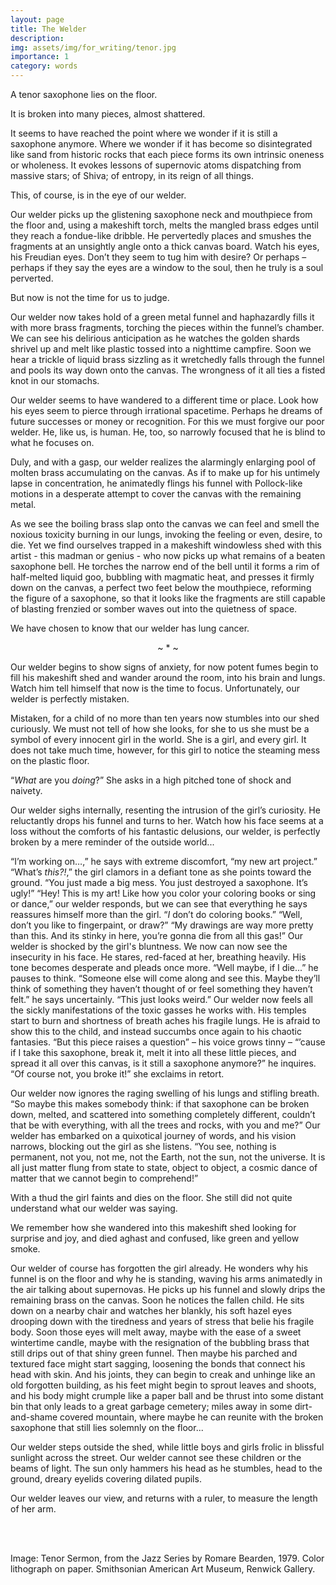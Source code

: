 ```yaml
---
layout: page
title: The Welder
description: 
img: assets/img/for_writing/tenor.jpg
importance: 1
category: words
---
```


A tenor saxophone lies on the floor.

It is broken into many pieces, almost shattered.

It seems to have reached the point where we wonder if it is still a saxophone anymore. Where we wonder if it has become so disintegrated like sand from historic rocks that each piece forms its own intrinsic oneness or wholeness. It evokes lessons of supernovic atoms dispatching from massive stars; of Shiva; of entropy, in its reign of all things.

This, of course, is in the eye of our welder.

Our welder picks up the glistening saxophone neck and mouthpiece from the floor and, using a makeshift torch, melts the mangled brass edges until they reach a fondue-like dribble. He pervertedly places and smushes the fragments at an unsightly angle onto a thick canvas board. Watch his eyes, his Freudian eyes. Don’t they seem to tug him with desire? Or perhaps – perhaps if they say the eyes are a window to the soul, then he truly is a soul perverted. 

But now is not the time for us to judge.

Our welder now takes hold of a green metal funnel and haphazardly fills it with more brass fragments, torching the pieces within the funnel’s chamber. We can see his delirious anticipation as he watches the golden shards shrivel up and melt like plastic tossed into a nighttime campfire. Soon we hear a trickle of liquid brass sizzling as it wretchedly falls through the funnel and pools its way down onto the canvas. The wrongness of it all ties a fisted knot in our stomachs.

Our welder seems to have wandered to a different time or place. Look how his eyes seem to pierce through irrational spacetime. Perhaps he dreams of future successes or money or recognition. For this we must forgive our poor welder. He, like us, is human. He, too, so narrowly focused that he is blind to what he focuses on.

Duly, and with a gasp, our welder realizes the alarmingly enlarging pool of molten brass accumulating on the canvas. As if to make up for his untimely lapse in concentration, he animatedly flings his funnel with Pollock-like motions in a desperate attempt to cover the canvas with the remaining metal.

As we see the boiling brass slap onto the canvas we can feel and smell the noxious toxicity burning in our lungs, invoking the feeling or even, desire, to die. Yet we find ourselves trapped in a makeshift windowless shed with this artist - this madman or genius - who now picks up what remains of a beaten saxophone bell. He torches the narrow end of the bell until it forms a rim of half-melted liquid goo, bubbling with magmatic heat, and presses it firmly down on the canvas, a perfect two feet below the mouthpiece, reforming the figure of a saxophone, so that it looks like the fragments are still capable of blasting frenzied or somber waves out into the quietness of space.
	
We have chosen to know that our welder has lung cancer.

<p><center> ~ * ~ </center></p>

Our welder begins to show signs of anxiety, for now potent fumes begin to fill his makeshift shed and wander around the room, into his brain and lungs. Watch him tell himself that now is the time to focus. Unfortunately, our welder is perfectly mistaken.

Mistaken, for a child of no more than ten years now stumbles into our shed curiously. We must not tell of how she looks, for she to us she must be a symbol of every innocent girl in the world. She is a girl, and every girl. It does not take much time, however, for this girl to notice the steaming mess on the plastic floor.

“*What* are you *doing*?” She asks in a high pitched tone of shock and naivety.

Our welder sighs internally, resenting the intrusion of the girl’s curiosity. He reluctantly drops his funnel and turns to her. Watch how his face seems at a loss without the comforts of his fantastic delusions, our welder, is perfectly broken by a mere reminder of the outside world... 

“I’m working on…,” he says with extreme discomfort, “my new art project.”
“What’s *this?!*,” the girl clamors in a defiant tone as she points toward the ground. “You just made a big mess. You just destroyed a saxophone. It’s ugly!”
“Hey! This is my art! Like how you color your coloring books or sing or dance,” our welder responds, but we can see that everything he says reassures himself more than the girl.
“*I* don’t do coloring books.”
“Well, don’t you like to fingerpaint, or draw?”
“My drawings are way more pretty than this. And its stinky in here, you’re gonna die from all this gas!”
Our welder is shocked by the girl's bluntness. We now can now see the insecurity in his face. He stares, red-faced at her, breathing heavily. His tone becomes desperate and pleads once more. 
“Well maybe, if I die...” he pauses to think. “Someone else will come along and see this. Maybe they’ll think of something they haven’t thought of or feel something they haven’t felt.” he says uncertainly. 
“This just looks weird.”
Our welder now feels all the sickly manifestations of the toxic gasses he works with. His temples start to burn and shortness of breath aches his fragile lungs. He is afraid to show this to the child, and instead succumbs once again to his chaotic fantasies.
“But this piece raises a question” – his voice grows tinny – “’cause if I take this saxophone, break it, melt it into all these little pieces, and spread it all over this canvas, is it still a saxophone anymore?” he inquires.
“Of course not, you broke it!” she exclaims in retort.

Our welder now ignores the raging swelling of his lungs and stifling breath. “So maybe this makes somebody think: if that saxophone can be broken down, melted, and scattered into something completely different, couldn’t that be with everything, with all the trees and rocks, with you and me?” Our welder has embarked on a quixotical journey of words, and his vision narrows, blocking out the girl as she listens. “You see, nothing is permanent, not you, not me, not the Earth, not the sun, not the universe. It is all just matter flung from state to state, object to object, a cosmic dance of matter that we cannot begin to comprehend!”

With a thud the girl faints and dies on the floor. She still did not quite understand what our welder was saying. 

We remember how she wandered into this makeshift shed looking for surprise and joy, and died aghast and confused, like green and yellow smoke.

Our welder of course has forgotten the girl already. He wonders why his funnel is on the floor and why he is standing, waving his arms animatedly in the air talking about supernovas. He picks up his funnel and slowly drips the remaining brass on the canvas. Soon he notices the fallen child. He sits down on a nearby chair and watches her blankly, his soft hazel eyes drooping down with the tiredness and years of stress that belie his fragile body. Soon those eyes will melt away, maybe with the ease of a sweet wintertime candle, maybe with the resignation of the bubbling brass that still drips out of that shiny green funnel. Then maybe his parched and textured face might start sagging, loosening the bonds that connect his head with skin. And his joints, they can begin to creak and unhinge like an old forgotten building, as his feet might begin to sprout leaves and shoots, and his body might crumple like a paper ball and be thrust into some distant bin that only leads to a great garbage cemetery; miles away in some dirt-and-shame covered mountain, where maybe he can reunite with the broken saxophone that still lies solemnly on the floor...

Our welder steps outside the shed, while little boys and girls frolic in blissful sunlight across the street. Our welder cannot see these children or the beams of light. The sun only hammers his head as he stumbles, head to the ground, dreary eyelids covering dilated pupils.

Our welder leaves our view, and returns with a ruler, to measure the length of her arm.


<br/><br/>

Image: Tenor Sermon, from the Jazz Series by Romare Bearden, 1979. Color lithograph on paper. Smithsonian American Art Museum, Renwick Gallery.